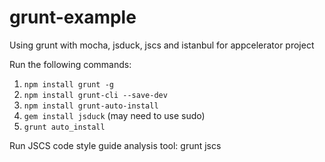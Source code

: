 # grunt-example  
Using grunt with mocha, jsduck, jscs and istanbul for appcelerator project
  
Run the following commands:
1. `npm install grunt -g`  
2. `npm install grunt-cli --save-dev`  
3. `npm install grunt-auto-install`  
4. `gem install jsduck` (may need to use sudo)  
5. `grunt auto_install`  
  
Run JSCS code style guide analysis tool: grunt jscs  
